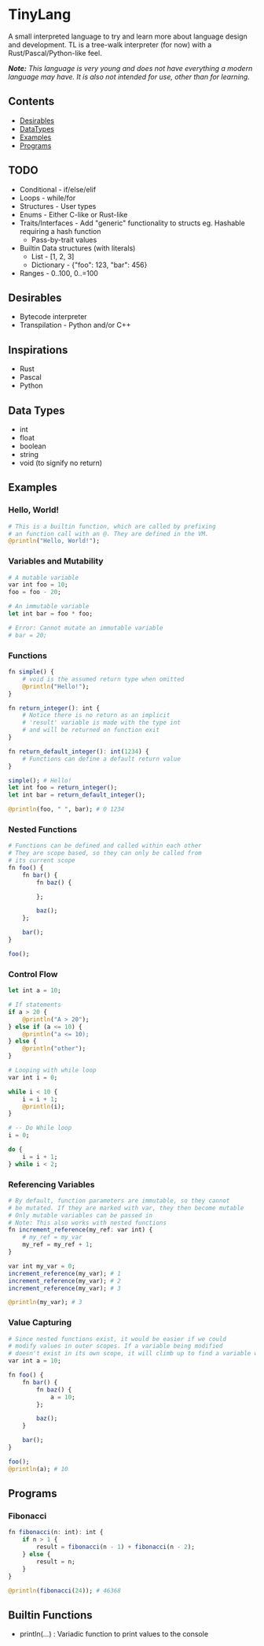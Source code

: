 # TinyLang
A small interpreted language to try and learn more about language design and development. TL is a tree-walk interpreter (for now) with a Rust/Pascal/Python-like feel.

***Note:** This language is very young and does not have everything a modern language may have. It is also not intended for use, other than for learning.*

## Contents
* [Desirables](#desirables)
* [DataTypes](#data-types)
* [Examples](#examples)
* [Programs](#programs)

## TODO
* Conditional - if/else/elif
* Loops - while/for
* Structures - User types
* Enums - Either C-like or Rust-like
* Traits/Interfaces - Add "generic" functionality to structs eg. Hashable requiring a hash function
	* Pass-by-trait values
* Builtin Data structures (with literals)
	* List - [1, 2, 3]
	* Dictionary - {"foo": 123, "bar": 456}
* Ranges - 0..100, 0..=100

## Desirables
* Bytecode interpreter
* Transpilation - Python and/or C++

## Inspirations
* Rust
* Pascal
* Python

## Data Types
* int
* float
* boolean
* string
* void (to signify no return)

## Examples

### Hello, World!
```julia
# This is a builtin function, which are called by prefixing 
# an function call with an @. They are defined in the VM.
@println("Hello, World!");
```

### Variables and Mutability
```julia
# A mutable variable
var int foo = 10;
foo = foo - 20;

# An immutable variable
let int bar = foo * foo;

# Error: Cannot mutate an immutable variable
# bar = 20;
```

### Functions
```julia
fn simple() {
	# void is the assumed return type when omitted
	@println("Hello!");
}

fn return_integer(): int {
	# Notice there is no return as an implicit
	# 'result' variable is made with the type int
	# and will be returned on function exit
}

fn return_default_integer(): int(1234) {
	# Functions can define a default return value
}

simple(); # Hello!
let int foo = return_integer();
let int bar = return_default_integer();

@println(foo, " ", bar); # 0 1234
```

### Nested Functions
```julia
# Functions can be defined and called within each other
# They are scope based, so they can only be called from
# its current scope
fn foo() {
	fn bar() {
		fn baz() {

		};

		baz();
	};

	bar();
}

foo();
```

### Control Flow
```julia
let int a = 10;

# If statements
if a > 20 {
	@println("A > 20");
} else if (a <= 10) {
	@println("a <= 10);
} else {
	@println("other");
}

# Looping with while loop
var int i = 0;

while i < 10 {
	i = i + 1;
	@println(i);
}

# -- Do While loop
i = 0;

do {
	i = i + 1;
} while i < 2;
```

### Referencing Variables
```julia
# By default, function parameters are immutable, so they cannot
# be mutated. If they are marked with var, they then become mutable
# Only mutable variables can be passed in
# Note: This also works with nested functions
fn increment_reference(my_ref: var int) {
	# my_ref = my_var
	my_ref = my_ref + 1;
}

var int my_var = 0;
increment_reference(my_var); # 1
increment_reference(my_var); # 2
increment_reference(my_var); # 3

@println(my_var); # 3
```

### Value Capturing
```julia
# Since nested functions exist, it would be easier if we could
# modify values in outer scopes. If a variable being modified 
# doesn't exist in its own scope, it will climb up to find a variable with that name
var int a = 10;

fn foo() {
	fn bar() {
		fn baz() {
			a = 10;
		};

		baz();
	}

	bar();
}

foo();
@println(a); # 10
```

## Programs

### Fibonacci
```julia
fn fibonacci(n: int): int {
	if n > 1 {
		result = fibonacci(n - 1) + fibonacci(n - 2);
	} else {
		result = n;
	}
}

@println(fibonacci(24)); # 46368
```

## Builtin Functions
* println(...) : Variadic function to print values to the console